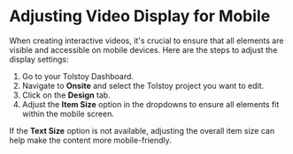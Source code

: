 # Adjusting Video Display for Mobile

When creating interactive videos, it's crucial to ensure that all elements are visible and accessible on mobile devices. Here are the steps to adjust the display settings:

1. Go to your Tolstoy Dashboard.
2. Navigate to **Onsite** and select the Tolstoy project you want to edit.
3. Click on the **Design** tab.
4. Adjust the **Item Size** option in the dropdowns to ensure all elements fit within the mobile screen.

If the **Text Size** option is not available, adjusting the overall item size can help make the content more mobile-friendly.